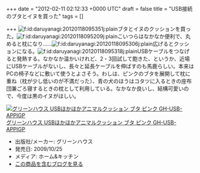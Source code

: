
+++
date = "2012-02-11 02:12:33 +0000 UTC"
draft = false
title = "USB接続のブタとイヌを買った"
tags = []

+++
<img src="http://cdn-ak.f.st-hatena.com/images/fotolife/d/daruyanagi/20120118/20120118095351.jpg" alt="f:id:daruyanagi:20120118095351j:plain" title="f:id:daruyanagi:20120118095351j:plain" class="hatena-fotolife"/>ブタとイヌのクッションを買った。<img src="http://cdn-ak.f.st-hatena.com/images/fotolife/d/daruyanagi/20120118/20120118095209.jpg" alt="f:id:daruyanagi:20120118095209j:plain" title="f:id:daruyanagi:20120118095209j:plain" class="hatena-fotolife"/>こいつらはなかなか便利で、丸めると枕になり......<img src="http://cdn-ak.f.st-hatena.com/images/fotolife/d/daruyanagi/20120118/20120118095306.jpg" alt="f:id:daruyanagi:20120118095306j:plain" title="f:id:daruyanagi:20120118095306j:plain" class="hatena-fotolife"/>広げるとクッションになる。<img src="http://cdn-ak.f.st-hatena.com/images/fotolife/d/daruyanagi/20120118/20120118095318.jpg" alt="f:id:daruyanagi:20120118095318j:plain" title="f:id:daruyanagi:20120118095318j:plain" class="hatena-fotolife"/>USBケーブルをつなげると発熱する。なかなか温かいけれど、2・3回試して飽きた、というか、近場にUSBケーブルがないし、長々と延長ケーブルを伸ばすのも馬鹿らしい。本来はPCの椅子などに敷いて使うとよさそう。わしは、ピンクのブタを展開して枕に重ね（枕が少し低いのが不満だった）、青の犬のほうはコタツに入るときの座布団兼ごろ寝するときの枕として利用している。なかなか良いし、結構可愛いので、今度は黒のイヌがほしい。<div class="hatena-asin-detail"><a href="http://www.amazon.co.jp/exec/obidos/ASIN/B005JQ9UYW/hatena-hamazou-22/"><img src="http://ecx.images-amazon.com/images/I/41YK%2B7G5l2L._SL160_.jpg" class="hatena-asin-detail-image" alt="グリーンハウス USBほかほかアニマルクッション ブタ ピンク GH-USB-APPIGP" title="グリーンハウス USBほかほかアニマルクッション ブタ ピンク GH-USB-APPIGP"/></a><div class="hatena-asin-detail-info"><a href="http://www.amazon.co.jp/exec/obidos/ASIN/B005JQ9UYW/hatena-hamazou-22/">グリーンハウス USBほかほかアニマルクッション ブタ ピンク GH-USB-APPIGP</a><ul><li><span class="hatena-asin-detail-label">出版社/メーカー:</span> グリーンハウス</li><li><span class="hatena-asin-detail-label">発売日:</span> 2009/10/25</li><li><span class="hatena-asin-detail-label">メディア:</span> ホーム&amp;キッチン</li><li><a href="http://d.hatena.ne.jp/asin/B005JQ9UYW" target="_blank">この商品を含むブログを見る</a></li></ul></div><div class="hatena-asin-detail-foot"></div></div>


